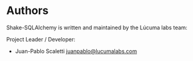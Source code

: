 # Authors

Shake-SQLAlchemy is written and maintained by the Lúcuma labs team:

Project Leader / Developer:

-   Juan-Pablo Scaletti <juanpablo@lucumalabs.com>

